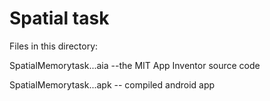 # Spatial task

Files in this directory:

SpatialMemorytask...aia --the MIT App Inventor source code

SpatialMemorytask...apk -- compiled android app
